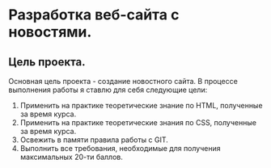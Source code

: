 # Разработка веб-сайта с новостями.

## Цель проекта.

Основная цель проекта - создание новостного сайта. В процессе выполнения работы я ставлю для себя следующие цели:

1. Применить на практике теоретические знание по HTML, полученные за время курса.
2. Применить на практике теоретические знания по CSS, полученные за время курса.
3. Освежить в памяти правила работы с GIT.
4. Выполнить все требования, необходимые для получения максимальных 20-ти баллов.